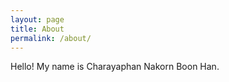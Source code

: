 ```yaml
---
layout: page
title: About
permalink: /about/
---
```

Hello! My name is Charayaphan Nakorn Boon Han. 